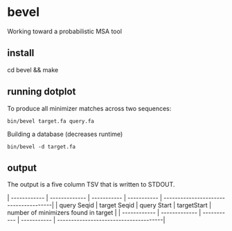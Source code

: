 # bevel
Working toward a probabilistic MSA tool 

## install 
cd bevel && make

## running dotplot

To produce all minimizer matches across two sequences:

```
bin/bevel target.fa query.fa
```

Building a database (decreases runtime)

```
bin/bevel -d target.fa
```

## output

The output is a five column TSV that is written to STDOUT.

| ------------ | ------------- | ----------- | ----------- | --------------------------------------|
|  query Seqid | target Seqid  | query Start | targetStart | number of minimizers found in target  |
| ------------ | ------------- | ----------- | ----------- | --------------------------------------|
